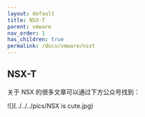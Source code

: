 ```yaml
---
layout: default
title: NSX-T
parent: vmware
nav_order: 1
has_children: true
permalink: /docs/vmware/nsxt
---
```


## NSX-T

关于 NSX 的很多文章可以通过下方公众号找到：

![](../../../pics/NSX is cute.jpg)

